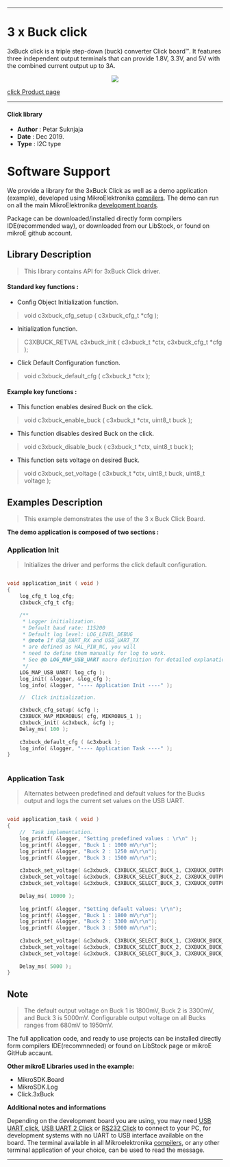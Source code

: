 
---
# 3 x Buck click

3xBuck click is a triple step-down (buck) converter Click board™. It features three independent output terminals that can provide 1.8V, 3.3V, and 5V with the combined current output up to 3A. 

<p align="center">
  <img src="https://download.mikroe.com/images/click_for_ide/3xbuck_click.png">
</p>

[click Product page](https://www.mikroe.com/3xbuck-click)

---


#### Click library 

- **Author**        : Petar Suknjaja
- **Date**          : Dec 2019.
- **Type**          : I2C type


# Software Support

We provide a library for the 3xBuck Click 
as well as a demo application (example), developed using MikroElektronika 
[compilers](https://shop.mikroe.com/compilers). 
The demo can run on all the main MikroElektronika [development boards](https://shop.mikroe.com/development-boards).

Package can be downloaded/installed directly form compilers IDE(recommended way), or downloaded from our LibStock, or found on mikroE github account. 

## Library Description

> This library contains API for 3xBuck Click driver.

#### Standard key functions :

- Config Object Initialization function.
> void c3xbuck_cfg_setup ( c3xbuck_cfg_t *cfg ); 
 
- Initialization function.
> C3XBUCK_RETVAL c3xbuck_init ( c3xbuck_t *ctx, c3xbuck_cfg_t *cfg );

- Click Default Configuration function.
> void c3xbuck_default_cfg ( c3xbuck_t *ctx );


#### Example key functions :

- This function enables desired Buck on the click.
> void c3xbuck_enable_buck ( c3xbuck_t *ctx, uint8_t buck );
 
- This function disables desired Buck on the click.
> void c3xbuck_disable_buck ( c3xbuck_t *ctx, uint8_t buck );

- This function sets voltage on desired Buck.
> void c3xbuck_set_voltage ( c3xbuck_t *ctx, uint8_t buck, uint8_t voltage );

## Examples Description
 
> This example demonstrates the use of the 3 x Buck Click Board.


**The demo application is composed of two sections :**

### Application Init 

> Initializes the driver and performs the click default configuration.

```c

void application_init ( void )
{
    log_cfg_t log_cfg;
    c3xbuck_cfg_t cfg;

    /** 
     * Logger initialization.
     * Default baud rate: 115200
     * Default log level: LOG_LEVEL_DEBUG
     * @note If USB_UART_RX and USB_UART_TX 
     * are defined as HAL_PIN_NC, you will 
     * need to define them manually for log to work. 
     * See @b LOG_MAP_USB_UART macro definition for detailed explanation.
     */
    LOG_MAP_USB_UART( log_cfg );
    log_init( &logger, &log_cfg );
    log_info( &logger, "---- Application Init ----" );

    //  Click initialization.

    c3xbuck_cfg_setup( &cfg );
    C3XBUCK_MAP_MIKROBUS( cfg, MIKROBUS_1 );
    c3xbuck_init( &c3xbuck, &cfg );
    Delay_ms( 100 );
    
    c3xbuck_default_cfg ( &c3xbuck );
    log_info( &logger, "---- Application Task ----" );
}
  
```

### Application Task

> Alternates between predefined and default values for the Bucks output and logs the current set values on the USB UART.

```c

void application_task ( void )
{
    //  Task implementation.
    log_printf( &logger, "Setting predefined values : \r\n" );
    log_printf( &logger, "Buck 1 : 1000 mV\r\n");
    log_printf( &logger, "Buck 2 : 1250 mV\r\n");
    log_printf( &logger, "Buck 3 : 1500 mV\r\n");
    
    c3xbuck_set_voltage( &c3xbuck, C3XBUCK_SELECT_BUCK_1, C3XBUCK_OUTPUT_VOLTAGE_1000mV );
    c3xbuck_set_voltage( &c3xbuck, C3XBUCK_SELECT_BUCK_2, C3XBUCK_OUTPUT_VOLTAGE_1250mV );
    c3xbuck_set_voltage( &c3xbuck, C3XBUCK_SELECT_BUCK_3, C3XBUCK_OUTPUT_VOLTAGE_1500mV );
    
    Delay_ms( 10000 );
    
    log_printf( &logger, "Setting default values: \r\n");
    log_printf( &logger, "Buck 1 : 1800 mV\r\n");
    log_printf( &logger, "Buck 2 : 3300 mV\r\n");
    log_printf( &logger, "Buck 3 : 5000 mV\r\n");
    
    c3xbuck_set_voltage( &c3xbuck, C3XBUCK_SELECT_BUCK_1, C3XBUCK_BUCK_DEFAULT_OUTPUT_VOLTAGE );
    c3xbuck_set_voltage( &c3xbuck, C3XBUCK_SELECT_BUCK_2, C3XBUCK_BUCK_DEFAULT_OUTPUT_VOLTAGE );
    c3xbuck_set_voltage( &c3xbuck, C3XBUCK_SELECT_BUCK_3, C3XBUCK_BUCK_DEFAULT_OUTPUT_VOLTAGE );
    
    Delay_ms( 5000 );
}

```

## Note

> The default output voltage on Buck 1 is 1800mV, Buck 2 is 3300mV, and Buck 3 is 5000mV.
> Configurable output voltage on all Bucks ranges from 680mV to 1950mV.

The full application code, and ready to use projects can be  installed directly form compilers IDE(recommneded) or found on LibStock page or mikroE GitHub accaunt.

**Other mikroE Libraries used in the example:** 

- MikroSDK.Board
- MikroSDK.Log
- Click.3xBuck

**Additional notes and informations**

Depending on the development board you are using, you may need 
[USB UART click](https://shop.mikroe.com/usb-uart-click), 
[USB UART 2 Click](https://shop.mikroe.com/usb-uart-2-click) or 
[RS232 Click](https://shop.mikroe.com/rs232-click) to connect to your PC, for 
development systems with no UART to USB interface available on the board. The 
terminal available in all Mikroelektronika 
[compilers](https://shop.mikroe.com/compilers), or any other terminal application 
of your choice, can be used to read the message.



---
